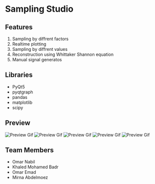 
# Sampling Studio

## Features

1. Sampling by diffrent factors
2. Realtime plotting
3. Sampling by diffrent values
4. Reconstruction using Whittaker Shannon equation
5. Manual signal generatos

## Libraries

- PyQt5
- pyqtgraph
- pandas
- matplotlib
- scipy

## Preview

![Preview Gif](/Sampling_Theory_Studio/screen_shots/image.png)
![Preview Gif](/Sampling_Theory_Studio/screen_shots/image_2.png)
![Preview Gif](/Sampling_Theory_Studio/screen_shots/image_3.png)
![Preview Gif](/Sampling_Theory_Studio/screen_shots/image_4.png)
![Preview Gif](/Sampling_Theory_Studio/screen_shots/image_5.png)



## Team Members

- Omar Nabil
- Khaled Mohamed Badr
- Omar Emad
- Mirna Abdelmoez
